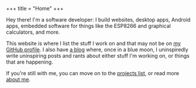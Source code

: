 +++
title = "Home"
+++

Hey there! I'm a software developer: I build websites, desktop apps, Android apps, embedded software for things like the ESP8266 and graphical calculators, and more.

This website is where I list the stuff I work on and that may not be on [my GitHub profile](https://github.com/gbl08ma). I also have [a blog](https://gbl08ma.com/) where, once in a blue moon, I uninspiredly write uninspiring posts and rants about either stuff I'm working on, or things that are happening.

If you're still with me, you can move on to the [projects list](/projects), or read more [about me](/about).
